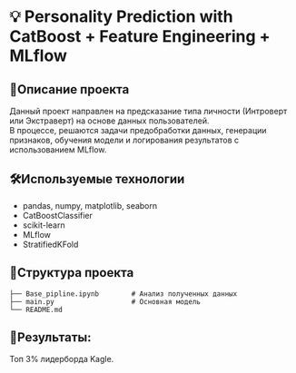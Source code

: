 # 💡 Personality Prediction with CatBoost + Feature Engineering + MLflow

## 📌Описание проекта
Данный проект направлен на предсказание типа личности (Интроверт или Экстраверт) на основе данных пользователей.  
В процессе, решаются задачи предобработки данных, генерации признаков, обучения модели и логирования результатов с использованием MLflow.

## 🛠Используемые технологии
- pandas, numpy, matplotlib, seaborn
- CatBoostClassifier
- scikit-learn
- MLflow
- StratifiedKFold
## 📂Структура проекта
```
├── Base_pipline.ipynb        # Анализ полученных данных
├── main.py                   # Основная модель
└── README.md
```
## 💾Результаты:
Топ 3% лидерборда Kagle.
